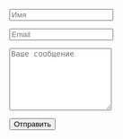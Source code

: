 
<form method="post" action="//formspree.io/talalakin@yandex.ru">
    <input type="hidden" name="_next" value="/thanks.html" />
    <input type="hidden" name="_subject" value="Сообщение с моего сайта" />
    <input type="text" name="_gotcha" style="display:none" />        
    <p><input type="text" name="Имя" required placeholder="Имя" /></p>
    <p><input type="email" name="email" required placeholder="Email" /></p>
    <p><textarea name="Сообщение" required placeholder="Ваше сообщение" rows="7"></textarea></p>
    <input type="submit" value="Отправить" />
</form>
